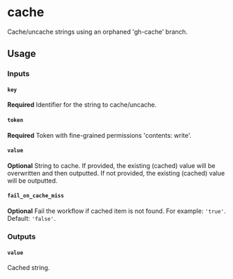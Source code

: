 # cache

Cache/uncache strings using an orphaned 'gh-cache' branch.

## Usage

### Inputs

#### `key`

**Required** Identifier for the string to cache/uncache.

#### `token`

**Required** Token with fine-grained permissions 'contents: write'.

#### `value`

**Optional** String to cache. If provided, the existing (cached) value will be overwritten and then outputted. If not provided, the existing (cached) value will be outputted.

#### `fail_on_cache_miss`

**Optional** Fail the workflow if cached item is not found. For example: `'true'`. Default: `'false'`.

### Outputs

#### `value`

Cached string.
